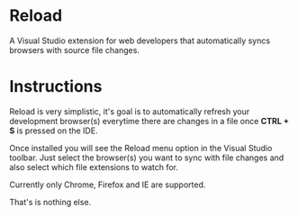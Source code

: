 # Reload
A Visual Studio extension for web developers that automatically syncs browsers with source file changes.

# Instructions
Reload is very simplistic, it's goal is to automatically refresh your development browser(s) everytime there are changes in a file once <strong>CTRL + S</strong> is pressed on the IDE. 

Once installed you will see the Reload menu option in the Visual Studio toolbar. Just select the browser(s) you want to sync with file changes and also select which file extensions to watch for.

Currently only Chrome, Firefox and IE are supported.
 
That's is nothing else.
